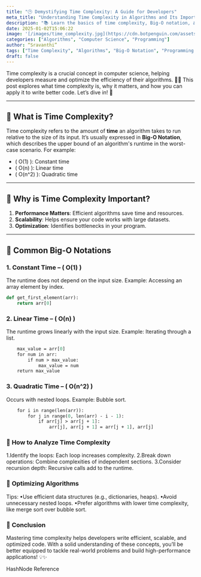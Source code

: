 ```yaml
---
title: "🕒 Demystifying Time Complexity: A Guide for Developers"
meta_title: "Understanding Time Complexity in Algorithms and Its Importance"
description: "📚 Learn the basics of time complexity, Big-O notation, and how to write efficient algorithms that scale with input size. Optimize your code today! 🚀"
date: 2025-01-02T15:06:22
image: '[/images/time_complexity.jpg](https://cdn.botpenguin.com/assets/website/Time_Complexity_013225db4d.webp)'
categories: ["Algorithms", "Computer Science", "Programming"]
author: “Sravanthi”
tags: ["Time Complexity", "Algorithms", "Big-O Notation", "Programming Tips"]
draft: false
---
```


Time complexity is a crucial concept in computer science, helping developers measure and optimize the efficiency of their algorithms. 🧠✨ This post explores what time complexity is, why it matters, and how you can apply it to write better code. Let’s dive in! 🌟

---

## 📖 What is Time Complexity?

Time complexity refers to the amount of **time** an algorithm takes to run relative to the size of its input. It’s usually expressed in **Big-O Notation**, which describes the upper bound of an algorithm's runtime in the worst-case scenario. For example:
- \( O(1) \): Constant time
- \( O(n) \): Linear time
- \( O(n^2) \): Quadratic time

---

## 🌟 Why is Time Complexity Important?

1. **Performance Matters**: Efficient algorithms save time and resources.
2. **Scalability**: Helps ensure your code works with large datasets.
3. **Optimization**: Identifies bottlenecks in your program.

---

## 🧠 Common Big-O Notations

### 1. **Constant Time – \( O(1) \)**

The runtime does not depend on the input size. Example: Accessing an array element by index.

```python
def get_first_element(arr):
    return arr[0]
```

### 2. **Linear Time – ( O(n) )**

The runtime grows linearly with the input size. Example: Iterating through a list.

```def find_max(arr):
    max_value = arr[0]
    for num in arr:
        if num > max_value:
            max_value = num
    return max_value
```

### 3. **Quadratic Time – ( O(n^2) )**

Occurs with nested loops. Example: Bubble sort.

```def bubble_sort(arr):
    for i in range(len(arr)):
        for j in range(0, len(arr) - i - 1):
            if arr[j] > arr[j + 1]:
                arr[j], arr[j + 1] = arr[j + 1], arr[j]
```

### 🔧 **How to Analyze Time Complexity**
1.Identify the loops: Each loop increases complexity.
2.Break down operations: Combine complexities of independent sections.
3.Consider recursion depth: Recursive calls add to the runtime.

### 🚀 **Optimizing Algorithms**

Tips:
•Use efficient data structures (e.g., dictionaries, heaps).
•Avoid unnecessary nested loops.
•Prefer algorithms with lower time complexity, like merge sort over bubble sort.

### 🏁 **Conclusion**

Mastering time complexity helps developers write efficient, scalable, and optimized code. With a solid understanding of these concepts, you’ll be better equipped to tackle real-world problems and build high-performance applications! 💡✨

HashNode Reference
